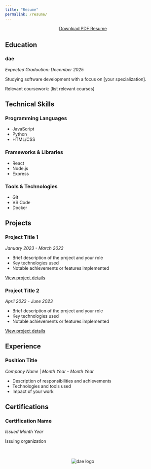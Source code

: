 ```yaml
---
title: "Resume"
permalink: /resume/
---
```


<div style="text-align: center; margin-bottom: 2rem;">
  <a href="/assets/files/jordan-fields-resume.pdf" target="_blank" class="btn btn--primary"><i class="fas fa-download"></i> Download PDF Resume</a>
</div>

## Education

### dae
*Expected Graduation: December 2025*

Studying software development with a focus on [your specialization].

Relevant coursework: [list relevant courses]

<!-- Add previous education if applicable -->

## Technical Skills

### Programming Languages
- JavaScript
- Python
- HTML/CSS
<!-- Add more as needed -->

### Frameworks & Libraries
- React
- Node.js
- Express
<!-- Add more as needed -->

### Tools & Technologies
- Git
- VS Code
- Docker
<!-- Add more as needed -->

## Projects

### Project Title 1
*January 2023 - March 2023*

- Brief description of the project and your role
- Key technologies used
- Notable achievements or features implemented

[View project details](/projects/#project1)

### Project Title 2
*April 2023 - June 2023*

- Brief description of the project and your role
- Key technologies used
- Notable achievements or features implemented

[View project details](/projects/#project2)

## Experience

<!-- If you have relevant work experience, add it here -->
### Position Title
*Company Name* | *Month Year - Month Year*

- Description of responsibilities and achievements
- Technologies and tools used
- Impact of your work

## Certifications

<!-- Add any relevant certifications -->
### Certification Name
*Issued Month Year*

Issuing organization

<div style="text-align: center; margin-top: 3rem;">
  <img src="/assets/img/dae-web.avif" alt="dae logo" style="max-width: 150px; height: auto;">
</div>